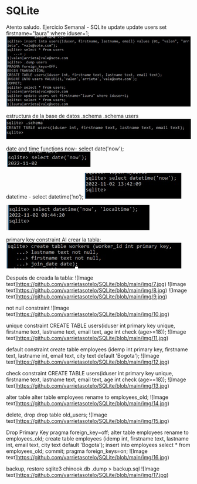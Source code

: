 # SQLite

Atento saludo.
Ejercicio Semanal - SQLite
update
update users set firstname="laura" where iduser=1;
![Image text](https://github.com/varrietasotelo/SQLite/blob/main/img/1.jpg) 

estructura de la base de datos .schema
.schema users
![Image text](https://github.com/varrietasotelo/SQLite/blob/main/img/2.jpg) 

date and time functions
now- select date('now');
![Image text](https://github.com/varrietasotelo/SQLite/blob/main/img/3.jpg) 

datetime - select datetime(‘no’);
![Image text](https://github.com/varrietasotelo/SQLite/blob/main/img/4.jpg) 

![Image text](https://github.com/varrietasotelo/SQLite/blob/main/img/5.jpg) 

primary key constraint
Al crear la tabla:
![Image text](https://github.com/varrietasotelo/SQLite/blob/main/img/6.jpg) 

Después de creada la tabla:
![Image text]https://github.com/varrietasotelo/SQLite/blob/main/img/7.jpg) 
![Image text]https://github.com/varrietasotelo/SQLite/blob/main/img/8.jpg) 
![Image text]https://github.com/varrietasotelo/SQLite/blob/main/img/9.jpg) 

not null constraint
![Image text]https://github.com/varrietasotelo/SQLite/blob/main/img/10.jpg) 

unique constraint
CREATE TABLE users(iduser int primary key unique, firstname text, lastname text, email text, age int check (age>=18));
![Image text]https://github.com/varrietasotelo/SQLite/blob/main/img/11.jpg) 

default constraint
create table employees (idemp int primary key, firstname text, lastname int, email text, city text default 'Bogota');
![Image text]https://github.com/varrietasotelo/SQLite/blob/main/img/12.jpg) 

check constraint
CREATE TABLE users(iduser int primary key unique, firstname text, lastname text, email text, age int check (age>=18));
![Image text]https://github.com/varrietasotelo/SQLite/blob/main/img/13.jpg) 

alter table
alter table employees rename to employees_old;
![Image text]https://github.com/varrietasotelo/SQLite/blob/main/img/14.jpg) 

delete, drop
drop table old_users;
![Image text]https://github.com/varrietasotelo/SQLite/blob/main/img/15.jpg) 


Drop Primary Key
pragma foreign_key=off;
alter table employees rename to employees_old;
create table employees (idemp int, firstname text, lastname int, email text, city text default 'Bogota');
insert into employees select * from employees_old;
commit;
pragma foreign_keys=on;
![Image text]https://github.com/varrietasotelo/SQLite/blob/main/img/16.jpg) 


backup, restore
sqlite3 chinook.db .dump > backup.sql
![Image text]https://github.com/varrietasotelo/SQLite/blob/main/img/17.jpg) 


